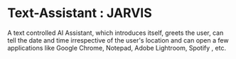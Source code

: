 # Text-Assistant : JARVIS
A text controlled AI Assistant, which introduces itself, greets the user, can tell the date and time irrespective of the user's location and can open a few applications like Google Chrome, Notepad, Adobe Lightroom, Spotify , etc.
